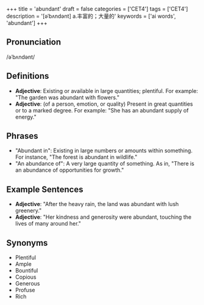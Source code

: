 +++
title = 'abundant'
draft = false
categories = ['CET4']
tags = ['CET4']
description = '[əˈbʌndənt] a.丰富的；大量的'
keywords = ['ai words', 'abundant']
+++

## Pronunciation
/əˈbʌndənt/

## Definitions
- **Adjective**: Existing or available in large quantities; plentiful. For example: "The garden was abundant with flowers."
- **Adjective**: (of a person, emotion, or quality) Present in great quantities or to a marked degree. For example: "She has an abundant supply of energy."

## Phrases
- "Abundant in": Existing in large numbers or amounts within something. For instance, "The forest is abundant in wildlife."
- "An abundance of": A very large quantity of something. As in, "There is an abundance of opportunities for growth."

## Example Sentences
- **Adjective**: "After the heavy rain, the land was abundant with lush greenery."
- **Adjective**: "Her kindness and generosity were abundant, touching the lives of many around her."

## Synonyms
- Plentiful
- Ample
- Bountiful
- Copious
- Generous
- Profuse
- Rich

